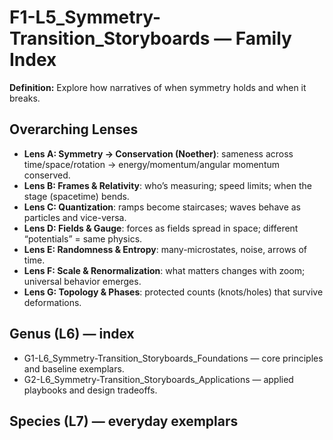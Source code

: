 # F1-L5_Symmetry-Transition_Storyboards — Family Index
**Definition:** Explore how narratives of when symmetry holds and when it breaks.

## Overarching Lenses

- **Lens A: Symmetry -> Conservation (Noether)**: sameness across time/space/rotation → energy/momentum/angular momentum conserved.
- **Lens B: Frames & Relativity**: who’s measuring; speed limits; when the stage (spacetime) bends.
- **Lens C: Quantization**: ramps become staircases; waves behave as particles and vice-versa.
- **Lens D: Fields & Gauge**: forces as fields spread in space; different “potentials” = same physics.
- **Lens E: Randomness & Entropy**: many-microstates, noise, arrows of time.
- **Lens F: Scale & Renormalization**: what matters changes with zoom; universal behavior emerges.
- **Lens G: Topology & Phases**: protected counts (knots/holes) that survive deformations.

## Genus (L6) — index
- G1-L6_Symmetry-Transition_Storyboards_Foundations — core principles and baseline exemplars.
- G2-L6_Symmetry-Transition_Storyboards_Applications — applied playbooks and design tradeoffs.

## Species (L7) — everyday exemplars
